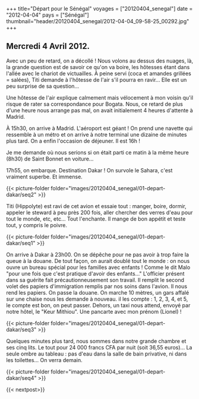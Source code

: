 +++
title="Départ pour le Sénégal"
voyages = ["20120404_senegal"]
date = "2012-04-04"
pays = ["Sénégal"]
thumbnail="header/20120404_senegal/2012-04-04_09-58-25_00292.jpg"
+++


## Mercredi 4 Avril 2012.

Avec un peu de retard, on a décollé ! Nous volons au dessus des nuages, là, la grande question est de savoir ce qu'on va boire, les hôtesses étant dans l'allée avec le chariot de victuailles. À peine servi (coca et amandes grillées = salées), Titi demande à l'hôtesse de l'air s'il pourra en ravir... Elle est un peu surprise de sa question...

Une hôtesse de l'air explique calmement mais vélocement à mon voisin qu'il risque de rater sa correspondance pour Bogata. Nous, ce retard de plus d'une heure nous arrange pas mal, on avait initialement 4 heures d'attente à Madrid.

À 15h30, on arrive à Madrid. L'aéroport est géant ! On prend une navette qui ressemble à un métro et on arrive à notre terminal une dizaine de minutes plus tard. On a enfin l'occasion de déjeuner. Il est 16h !

Je me demande où nous serions si on était parti ce matin à la même heure (8h30) de Saint Bonnet en voiture...

17h55, on embarque. Destination Dakar ! On survole le Sahara, c'est vraiment superbe. Et immense. 

{{< picture-folder folder="images/20120404_senegal/01-depart-dakar/seq2"  >}}

Titi (Hippolyte) est ravi de cet avion et essaie tout : manger, boire, dormir, appeler le steward à peu près 200 fois, aller chercher des verres d'eau pour tout le monde, etc, etc... Tout l'enchante. Il mange de bon appétit et teste tout, y compris le poivre.

{{< picture-folder folder="images/20120404_senegal/01-depart-dakar/seq1"  >}}


On arrive à Dakar à 23h00. On se dépêche pour ne pas avoir à trop faire la queue à la douane. De tout façon, on aurait doublé tout le monde : on nous ouvre un bureau spécial pour les familles avec enfants ! Comme le dit Malo "pour une fois que c'est pratique d'avoir des enfants..." L'officier présent dans sa guérite fait précautionneusement son travail. Il remplit le second volet des papiers d'immigration remplis par nos soins dans l'avion. Il nous rend les papiers. On passe la douane. On marche 10 mètres, un gars affalé sur une chaise nous les demande à nouveau. il les compte : 1, 2, 3, 4, et 5, le compte est bon, on peut passer. Dehors, un taxi nous attend, envoyé par notre hôtel, le "Keur Mithiou". Une pancarte avec mon prénom (Lionel) !

{{< picture-folder folder="images/20120404_senegal/01-depart-dakar/seq3"  >}}

Quelques minutes plus tard, nous sommes dans notre grande chambre et ses cinq lits. Le tout pour 24 000 francs CFA par nuit (soit 36,55 euros)... La seule ombre au tableau : pas d'eau dans la salle de bain privative, ni dans les toilettes... On verra demain.

{{< picture-folder folder="images/20120404_senegal/01-depart-dakar/seq4"  >}}


{{< nextpost>}}






